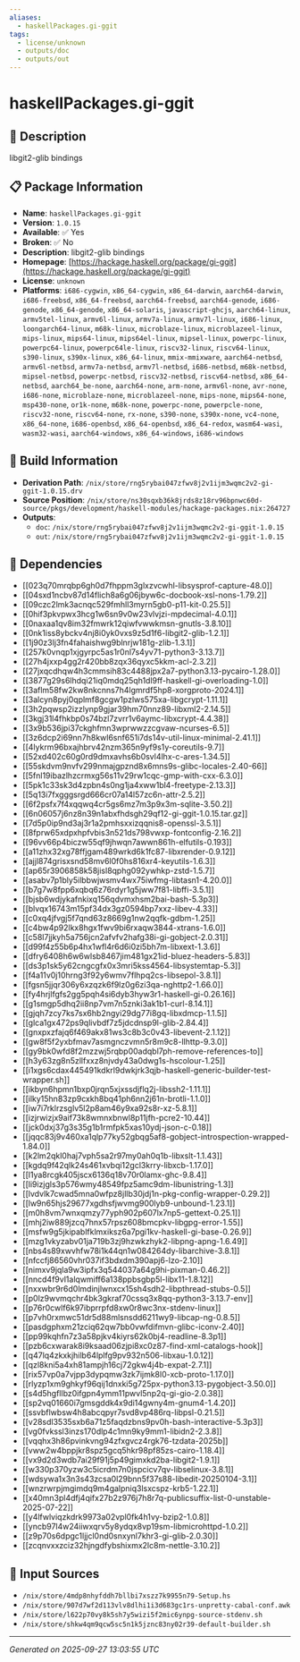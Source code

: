 ```yaml
---
aliases:
  - haskellPackages.gi-ggit
tags:
  - license/unknown
  - outputs/doc
  - outputs/out
---
```


# haskellPackages.gi-ggit

## 📝 Description

libgit2-glib bindings

## 📋 Package Information

- **Name**: `haskellPackages.gi-ggit`
- **Version**: `1.0.15`
- **Available**: ✅ Yes
- **Broken**: ✅ No
- **Description**: libgit2-glib bindings
- **Homepage**: [https://hackage.haskell.org/package/gi-ggit](https://hackage.haskell.org/package/gi-ggit)
- **License**: `unknown`
- **Platforms**: `i686-cygwin`, `x86_64-cygwin`, `x86_64-darwin`, `aarch64-darwin`, `i686-freebsd`, `x86_64-freebsd`, `aarch64-freebsd`, `aarch64-genode`, `i686-genode`, `x86_64-genode`, `x86_64-solaris`, `javascript-ghcjs`, `aarch64-linux`, `armv5tel-linux`, `armv6l-linux`, `armv7a-linux`, `armv7l-linux`, `i686-linux`, `loongarch64-linux`, `m68k-linux`, `microblaze-linux`, `microblazeel-linux`, `mips-linux`, `mips64-linux`, `mips64el-linux`, `mipsel-linux`, `powerpc-linux`, `powerpc64-linux`, `powerpc64le-linux`, `riscv32-linux`, `riscv64-linux`, `s390-linux`, `s390x-linux`, `x86_64-linux`, `mmix-mmixware`, `aarch64-netbsd`, `armv6l-netbsd`, `armv7a-netbsd`, `armv7l-netbsd`, `i686-netbsd`, `m68k-netbsd`, `mipsel-netbsd`, `powerpc-netbsd`, `riscv32-netbsd`, `riscv64-netbsd`, `x86_64-netbsd`, `aarch64_be-none`, `aarch64-none`, `arm-none`, `armv6l-none`, `avr-none`, `i686-none`, `microblaze-none`, `microblazeel-none`, `mips-none`, `mips64-none`, `msp430-none`, `or1k-none`, `m68k-none`, `powerpc-none`, `powerpcle-none`, `riscv32-none`, `riscv64-none`, `rx-none`, `s390-none`, `s390x-none`, `vc4-none`, `x86_64-none`, `i686-openbsd`, `x86_64-openbsd`, `x86_64-redox`, `wasm64-wasi`, `wasm32-wasi`, `aarch64-windows`, `x86_64-windows`, `i686-windows`

## 🔧 Build Information

- **Derivation Path**: `/nix/store/rng5rybai047zfwv8j2v1ijm3wqmc2v2-gi-ggit-1.0.15.drv`
- **Source Position**: `/nix/store/ns30sqxb36k8jrds8z18rv96bpnwc60d-source/pkgs/development/haskell-modules/hackage-packages.nix:264727`
- **Outputs**:
  - `doc`:  `/nix/store/rng5rybai047zfwv8j2v1ijm3wqmc2v2-gi-ggit-1.0.15`
  - `out`:  `/nix/store/rng5rybai047zfwv8j2v1ijm3wqmc2v2-gi-ggit-1.0.15`

## 🔗 Dependencies

- [[023q70mrqbp6gh0d7fhppm3glxzvcwhl-libsysprof-capture-48.0]]
- [[04sxd1ncbv87d14flich8a6g06jbyw6c-docbook-xsl-nons-1.79.2]]
- [[09czc2lmk3acnqc529fmhll3myrn5gb0-p11-kit-0.25.5]]
- [[0hif3pkvpwx3hcg1w6sn9v0w23vlvjzi-mpdecimal-4.0.1]]
- [[0naxaa1qv8im32fmwrk12qiwfvwwkmsn-gnutls-3.8.10]]
- [[0nk1iss8ybckv4nj8i0yk0vxs9z5d1f6-libgit2-glib-1.2.1]]
- [[1j90z3lj3fn4fahaishwg9blnrjw181g-zlib-1.3.1]]
- [[257k0vnqp1xjgyrpc5as1r0nl7s4yv71-python3-3.13.7]]
- [[27h4jxxp4gg2r420bb8zqx36qyxc5kkm-acl-2.3.2]]
- [[27jxqcdhqw4h3cmmsih83c4488jpx2a7-python3.13-pycairo-1.28.0]]
- [[3877g29s6lhdqi21iq0mdq25qh1dl9ff-haskell-gi-overloading-1.0]]
- [[3aflm58fw2kw8nkcnns7h4lgmrdf5hp8-xorgproto-2024.1]]
- [[3alcyn8pyj0qplmf8gcgw1pzlws575xa-libgcrypt-1.11.1]]
- [[3h2pqwsp2izzlynp9gjar39hm70nnz89-libxml2-2.14.5]]
- [[3kgj31l4fhkbp0s74bzl7zvrr1v6aymc-libxcrypt-4.4.38]]
- [[3x9b536jpi37ckghfmn3wprwwzzcgvaw-ncurses-6.5]]
- [[3z6dcp2i69nn7h8kwl6snf651i7ds14v-util-linux-minimal-2.41.1]]
- [[4lykrm96bxajhbrv42nzm365n9yf9s1y-coreutils-9.7]]
- [[52xd402c60g0rd9dmxavhs6b0svl4lhx-c-ares-1.34.5]]
- [[55skdvm9nvfv299nmajgpznd8x6mns9s-glibc-locales-2.40-66]]
- [[5fnl19ibazlhzcrmxg56s11v29rw1cqc-gmp-with-cxx-6.3.0]]
- [[5pk1c33sk3d4zpbn4s0ng1ja4xww1bl4-freetype-2.13.3]]
- [[5q13i7fxgggsrgd666cr07a14l57zc6n-attr-2.5.2]]
- [[6f2psfx7f4xqqwq4cr5gs6mz7m3p9x3m-sqlite-3.50.2]]
- [[6n06057j6nz8n39n1abxfhdsgh29qf12-gi-ggit-1.0.15.tar.gz]]
- [[7d5p0ip9nd3aj3r1a2pmhsxxizqqnis8-openssl-3.5.1]]
- [[8fprw65xdpxhpfvbis3n521ds798vwxp-fontconfig-2.16.2]]
- [[96vv66p4biczw55qf9jhwqn7awwn861h-elfutils-0.193]]
- [[a11zhx32xg78ffjgam489wrkd6k1fc87-libxrender-0.9.12]]
- [[ajjl874grisxsnd58mv6l0f0hs816xr4-keyutils-1.6.3]]
- [[ap65r3906858k58jisl8qphg092ywhkp-zstd-1.5.7]]
- [[asabv7p1bly5ilbbwjwsmv4wx75iwfmg-libtasn1-4.20.0]]
- [[b7g7w8fpp6xqbq6z76rdyr1g5jww7f81-libffi-3.5.1]]
- [[bjsb6wdjykafnkixq156qdvmxhsm2bai-bash-5.3p3]]
- [[blvqx16743m15pf34dx3gz0594bp7xxz-libev-4.33]]
- [[c0xq4jfvgj5f7qnd63z8669g1nw2qqfk-gdbm-1.25]]
- [[c4bw4p92lkx8hgx1fwv9bi6rxaqw3844-xtrans-1.6.0]]
- [[c58l7jjkyh5a756jcn2afvfv2hafg38i-gi-gobject-2.0.31]]
- [[d99f4z55b6p4hx1wfl4r6d6i0zi5bh7m-libxext-1.3.6]]
- [[dfry6408h6w6wlsb8467jim481gx21id-bluez-headers-5.83]]
- [[ds3p1sk5y62cngcgfx0x3mri5kss4564-libsystemtap-5.3]]
- [[f4a11v0j10hrng3f92y6wmv7flhpq2cs-libsepol-3.8.1]]
- [[fgsn5jjqr306y6xzqzk6f9lz0g6zi3qa-nghttp2-1.66.0]]
- [[fy4hrjlfgfs2gg5pqh4si6dyb3hyw3r1-haskell-gi-0.26.16]]
- [[g1smgp5dhq2ii8np7vm7n5znki3ak1b1-curl-8.14.1]]
- [[gjqh7zcy7ks7sx6hb2ngyi29dg77i8gq-libxdmcp-1.1.5]]
- [[glca1gx472ps9qlivbdf7z5jdcdnsp9l-glib-2.84.4]]
- [[gnxpxzfajq6f469akx81ws3c8b3c0v43-libevent-2.1.12]]
- [[gw8f5f2yxbfmav7asmgnczvmn5r8m9c8-llhttp-9.3.0]]
- [[gy9bk0wfd8f2mzzwj5rqbp00adqbl7ph-remove-references-to]]
- [[h3y63zg8n5zllfxxz8njvdy43a0dwg1s-hscolour-1.25]]
- [[i1xgs6cdax445491kdkrl9dwkjrk3qjb-haskell-generic-builder-test-wrapper.sh]]
- [[ikbyn6hpmn1bxp0jrqn5xjxssdjflq2j-libssh2-1.11.1]]
- [[ilky15hn83zp9cxkh8bq41ph6nn2j61n-brotli-1.1.0]]
- [[iw7i7rklrzsglv5l2p8am46y9xa92s8r-xz-5.8.1]]
- [[izjrwizjx9aif73k8wmnxbnwl8p11jfh-pcre2-10.44]]
- [[jck0dxj37g3s35g1b1rmfpk5xas10ydj-json-c-0.18]]
- [[jqqc83j9v460xa1qlp77ky52gbqg5af8-gobject-introspection-wrapped-1.84.0]]
- [[k2lm2qkl0haj7vph5sa2r97my0ah0q1b-libxslt-1.1.43]]
- [[kgdq9f42qlk24s461xvbqi12gcl3krry-libxcb-1.17.0]]
- [[l1ya8rcgk405jscx6136q18v70r0lamx-ghc-9.8.4]]
- [[li9izjgls3p576wmy48549fpz5amc9dm-libunistring-1.3]]
- [[lvdvlk7cwad5mna0wfpz8jllb30jdj1n-pkg-config-wrapper-0.29.2]]
- [[lw9n65hjs29677xgdhsfjwvmg900lyb9-unbound-1.23.1]]
- [[m0h8vm7wnxqmzy77yph902p607lx7np5-gettext-0.25.1]]
- [[mhj2iw889jzcq7hnx57rpsz608bmcpkv-libgpg-error-1.55]]
- [[msfw9g5jkipablfklmxiksz6a7pgi1kv-haskell-gi-base-0.26.9]]
- [[mzg1vkyzabv01ja719b3zj9hzwkzhyk2-libpng-apng-1.6.49]]
- [[nbs4s89xwvhfw78i1k44qn1w084264dy-libarchive-3.8.1]]
- [[nfccfj86560vhr037if3bdxdm390apj6-lzo-2.10]]
- [[nimxv9jqla9w3ipfx3q544037a64g9hi-pixman-0.46.2]]
- [[nncd4f9vl1alqwmiff6a138ppbsgbp5l-libx11-1.8.12]]
- [[nxxwbr9r6d0lmdinjlwnxcx15sh4sdh2-libpthread-stubs-0.5]]
- [[p0lz9wvmqchr4bk3gkraf70cssq3x8qq-python3-3.13.7-env]]
- [[p76r0cwlf6k97ibprrpfd8xw0r8wc3nx-stdenv-linux]]
- [[p7vh0rxmwc51dr5d88mlsnsdd6211wy9-libcap-ng-0.8.5]]
- [[pasdgphxm21zciq62qw7bb0vwfdifmvn-glibc-iconv-2.40]]
- [[pp99kqhfn7z3a58pjkv4kiyrs62k0bj4-readline-8.3p1]]
- [[pzb6cxwarak8i9ksaad06zjpi8xc0z87-find-xml-catalogs-hook]]
- [[q47lq4zkxkjhilb64lplfg9pv932n506-libxau-1.0.12]]
- [[qzl8kni5a4xh81ampjh16cj72gkw4j4b-expat-2.7.1]]
- [[rix57vp0a7vjpp3dypqmw3zk7ijmk8l0-xcb-proto-1.17.0]]
- [[rlyzp1xm9ghkyf96qij1dnxki5g725px-python3.13-pygobject-3.50.0]]
- [[s4d5hgfllbz0ifgpn4ymm11pwvl5np2q-gi-gio-2.0.38]]
- [[sp2vq01660i7gmsgddk4x9di14gwny4m-gnum4-1.4.20]]
- [[ssvbflwbsw4h8abcqpyr7svd8vp486rq-libpsl-0.21.5]]
- [[v28sdl3535sxb6a71z5faqdzbns9pv0h-bash-interactive-5.3p3]]
- [[vg0fvkssl3inzs170dlp4c1mn9ky9mm1-libidn2-2.3.8]]
- [[vqqhx3h86pvinkvng94zfxgvcz4rgk76-tzdata-2025b]]
- [[vww2w4bppjkr8spz5gcq5hkr98pf85zs-cairo-1.18.4]]
- [[vx9d2d3wdb7ai29f91j5p49gimxkd2ba-libgit2-1.9.1]]
- [[w330p370yzw3c5icrdm7n0jspcicv7qv-libselinux-3.8.1]]
- [[wdsywa1x3n3s43zcsa0l29bnn5f37s88-libedit-20250104-3.1]]
- [[wnzrwrpjmgimdq9m4galpniq3lsxcspz-krb5-1.22.1]]
- [[x40mn3pl4dfj4qifx27b2z976j7h8r7q-publicsuffix-list-0-unstable-2025-07-22]]
- [[y4lfwlviqzkdrk9973a02vpl0fk4h1vy-bzip2-1.0.8]]
- [[yncb97l4w24iiwxqrv5y8ydqx8vp19sm-libmicrohttpd-1.0.2]]
- [[z9p70s6dpgc1ljjcl0nd0snxynl7khr3-gi-glib-2.0.30]]
- [[zcqnvxxzciz32hjngdfybshixmx2lc8m-nettle-3.10.2]]

## 📁 Input Sources

- `/nix/store/4mdp8nhyfddh7bllbi7xszz7k9955n79-Setup.hs`
- `/nix/store/907d7wf2d113vlv8dlhi1i3d683gc1rs-unpretty-cabal-conf.awk`
- `/nix/store/l622p70vy8k5sh7y5wizi5f2mic6ynpg-source-stdenv.sh`
- `/nix/store/shkw4qm9qcw5sc5n1k5jznc83ny02r39-default-builder.sh`

---
*Generated on 2025-09-27 13:03:55 UTC*
